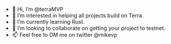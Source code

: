 - 👋 Hi, I’m @terraMVP
- 👀 I’m interested in helping all projects build on Terra. 
- 🌱 I’m currently learning Rust.
- 💞️ I’m looking to collaborate on getting your project to testnet.
- 📫 Feel free to DM me on twitter @mikevp 
